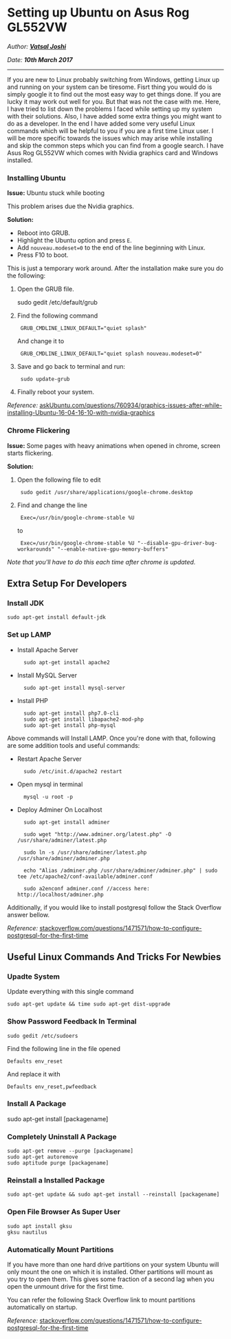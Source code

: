 # Setting up Ubuntu on Asus Rog GL552VW

_Author: **[Vatsal Joshi](https://vatz88.in)**_ 

_Date: **10th March 2017**_

---

If you are new to Linux probably switching from Windows, getting Linux up and running on your system can be tiresome. Fisrt thing you would do is simply google it to find out the most easy way to get things done.
If you are lucky it may work out well for you. But that was not the case with me. Here, I have tried to list down the problems I faced while setting up my system with their solutions. Also, I have added some extra things you might want to do as a developer.
In the end I have added some very useful Linux commands which will be helpful to you if you are a first time Linux user.
I will be more specific towards the issues which may arise while installing and skip the common steps which you can find from a google search. I have Asus Rog GL552VW which comes with Nvidia graphics card and Windows installed.

### Installing Ubuntu

**Issue:** Ubuntu stuck while booting

This problem arises due the Nvidia graphics.

**Solution:**

- Reboot into GRUB.</li>
- Highlight the Ubuntu option and press `E`.
- Add `nouveau.modeset=0` to the end of the line beginning with Linux.
- Press F10 to boot.

This is just a temporary work around. After the installation make sure you do the following:

1. Open the GRUB file.

    sudo gedit /etc/default/grub

2. Find the following command

        GRUB_CMDLINE_LINUX_DEFAULT="quiet splash"

    And change it to

        GRUB_CMDLINE_LINUX_DEFAULT="quiet splash nouveau.modeset=0"

3. Save and go back to terminal and run:

        sudo update-grub

4. Finally reboot your system.

_Reference:_ [askUbuntu.com/questions/760934/graphics-issues-after-while-installing-Ubuntu-16-04-16-10-with-nvidia-graphics](http://askUbuntu.com/questions/760934/graphics-issues-after-while-installing-Ubuntu-16-04-16-10-with-nvidia-graphics)

### Chrome Flickering

**Issue:** Some pages with heavy animations when opened in chrome, screen starts flickering.

**Solution:**

1. Open the following file to edit

        sudo gedit /usr/share/applications/google-chrome.desktop

2. Find and change the line

        Exec=/usr/bin/google-chrome-stable %U

    to

        Exec=/usr/bin/google-chrome-stable %U "--disable-gpu-driver-bug-workarounds" "--enable-native-gpu-memory-buffers"

_Note that you'll have to do this each time after chrome is updated._

## Extra Setup For Developers

### Install JDK

    sudo apt-get install default-jdk

### Set up LAMP

- Install Apache Server

        sudo apt-get install apache2

- Install MySQL Server

        sudo apt-get install mysql-server

- Install PHP

        sudo apt-get install php7.0-cli
        sudo apt-get install libapache2-mod-php
        sudo apt-get install php-mysql

Above commands will Install LAMP. Once you're done with that, following are some addition tools and useful commands:

- Restart Apache Server

        sudo /etc/init.d/apache2 restart

- Open mysql in terminal

        mysql -u root -p

- Deploy Adminer On Localhost

        sudo apt-get install adminer
        
        sudo wget "http://www.adminer.org/latest.php" -O /usr/share/adminer/latest.php
        
        sudo ln -s /usr/share/adminer/latest.php /usr/share/adminer/adminer.php
        
        echo "Alias /adminer.php /usr/share/adminer/adminer.php" | sudo tee /etc/apache2/conf-available/adminer.conf
        
        sudo a2enconf adminer.conf //access here: http://localhost/adminer.php
        
Additionally, if you would like to install postgresql follow the Stack Overflow answer bellow.

*Reference:* [stackoverflow.com/questions/1471571/how-to-configure-postgresql-for-the-first-time](https://stackoverflow.com/questions/1471571/how-to-configure-postgresql-for-the-first-time)

## Useful Linux Commands And Tricks For Newbies

### Upadte System

Update everything with this single command

    sudo apt-get update && time sudo apt-get dist-upgrade

### Show Password Feedback In Terminal

    sudo gedit /etc/sudoers

Find the following line in the file opened

    Defaults env_reset

And replace it with

    Defaults env_reset,pwfeedback

### Install A Package

sudo apt-get install [packagename]

### Completely Uninstall A Package

    sudo apt-get remove --purge [packagename]
    sudo apt-get autoremove
    sudo aptitude purge [packagename]

### Reinstall a Installed Package

    sudo apt-get update && sudo apt-get install --reinstall [packagename]

### Open File Browser As Super User

    sudo apt install gksu
    gksu nautilus

### Automatically Mount Partitions

If you have more than one hard drive partitions on your system Ubuntu will only mount the one on which it is installed. Other partitions will mount as you try to open them. This gives some fraction of a second lag when you open the unmount drive for the first time.

You can refer the following Stack Overflow link to mount partitions automatically on startup.

_Reference:_ [stackoverflow.com/questions/1471571/how-to-configure-postgresql-for-the-first-time](https://stackoverflow.com/questions/1471571/how-to-configure-postgresql-for-the-first-time)
